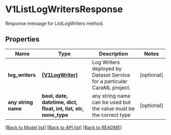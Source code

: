 # V1ListLogWritersResponse

Response message for ListLogWriters method.

## Properties
Name | Type | Description | Notes
------------ | ------------- | ------------- | -------------
**log_writers** | [**[V1LogWriter]**](V1LogWriter.md) | Log Writers deployed by Dataset Service for a particular CaraML project. | [optional] 
**any string name** | **bool, date, datetime, dict, float, int, list, str, none_type** | any string name can be used but the value must be the correct type | [optional]

[[Back to Model list]](../README.md#documentation-for-models) [[Back to API list]](../README.md#documentation-for-api-endpoints) [[Back to README]](../README.md)


